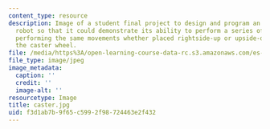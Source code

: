 ```yaml
---
content_type: resource
description: Image of a student final project to design and program an invertible
  robot so that it could demonstrate its ability to perform a series of specific movements,
  performing the same movements whether placed rightside-up or upside-down. View of
  the caster wheel.
file: /media/https%3A/open-learning-course-data-rc.s3.amazonaws.com/es-293-lego-robotics-spring-2007/f3d1ab7b9f65c5992f98724463e2f432_caster.jpg
file_type: image/jpeg
image_metadata:
  caption: ''
  credit: ''
  image-alt: ''
resourcetype: Image
title: caster.jpg
uid: f3d1ab7b-9f65-c599-2f98-724463e2f432
---
```

